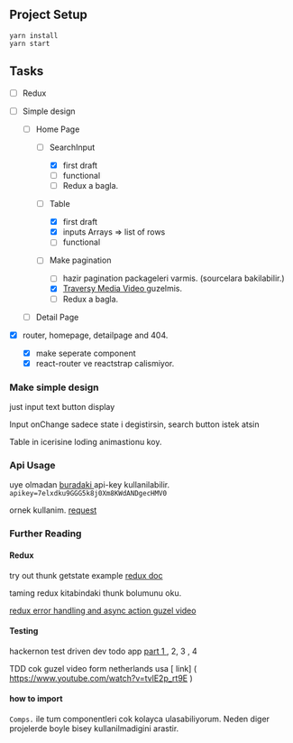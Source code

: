 ## Project Setup

```
yarn install
yarn start
```

## Tasks

- [ ] Redux

- [ ] Simple design

  - [ ] Home Page

    - [ ] SearchInput

      - [x] first draft
      - [ ] functional
      - [ ] Redux a bagla.

    - [ ] Table

      - [x] first draft
      - [x] inputs Arrays => list of rows
      - [ ] functional

    - [ ] Make pagination
      - [ ] hazir pagination packageleri varmis. (sourcelara bakilabilir.)
      - [x] [Traversy Media Video ](https://www.youtube.com/watch?v=IYCa1F-OWmk) guzelmis.
      - [ ] Redux a bagla.

  - [ ] Detail Page

- [x] router, homepage, detailpage and 404.
  - [x] make seperate component
  - [x] react-router ve reactstrap calismiyor.

### Make simple design

just input text button display

Input onChange sadece state i degistirsin, search button istek atsin

Table in icerisine loding animastionu koy.

### Api Usage

uye olmadan [ buradaki ](https://developer.ticketmaster.com/api-explorer/v2/) api-key kullanilabilir.
`apikey=7elxdku9GGG5k8j0Xm8KWdANDgecHMV0`

ornek kullanim. [request](https://app.ticketmaster.com/discovery/v2/events.json?countryCode=US&apikey=7elxdku9GGG5k8j0Xm8KWdANDgecHMV0)

### Further Reading

#### Redux

try out thunk getstate example [redux doc ](https://redux.js.org/tutorials/essentials/part-5-async-logic#thunk-functions)

taming redux kitabindaki thunk bolumunu oku.

[redux error handling and async action guzel video](https://www.youtube.com/watch?v=tcCS4mGAq7Q&list=PLC3y8-rFHvwheJHvseC3I0HuYI2f46oAK&index=29)

#### Testing

hackernon test driven dev todo app [part 1 ](https://hackernoon.com/a-guide-to-tdd-a-react-redux-todolist-app-part-1-b8a200bb7091) , 2, 3 , 4

TDD cok guzel video form netherlands usa [ link] (
https://www.youtube.com/watch?v=tvlE2p_rt9E
)

#### how to import

`Comps.` ile tum componentleri cok kolayca ulasabiliyorum.
Neden diger projelerde boyle bisey kullanilmadigini arastir.

